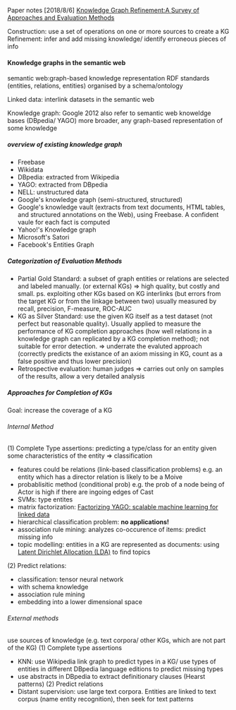 Paper notes [2018/8/6]
[Knowledge Graph Refinement:A Survey of Approaches and Evaluation Methods](http://www.semantic-web-journal.net/system/files/swj1167.pdf)

Construction: use a set of operations on one or more sources to create a KG
Refinement: infer and add missing knowledge/ identify erroneous pieces of info

#### Knowledge graphs in the semantic web

semantic web:graph-based knowledge representation
RDF standards (entities, relations, entities)
organised by a schema/ontology

Linked data: interlink datasets in the semantic web

Knowledge graph: Google 2012
also refer to semantic web knoweldge bases (DBpedia/ YAGO)
more broader, any graph-based representation of some knowledge

##### overview of existing knowledge graph
* Freebase 
* Wikidata
* DBpedia: extracted from Wikipedia
* YAGO: extracted from DBpedia
* NELL: unstructured data
* Google's knowledge graph (semi-structured, structured)
* Google's knowledge vault (extracts from text documents, HTML tables, and structured annotations on the Web), using Freebase. A confident vaule for each fact is computed
* Yahoo!'s Knowledge graph
* Microsoft's Satori
* Facebook's Entities Graph

##### Categorization of Evaluation Methods
* Partial Gold Standard: a subset of graph entities or relations are selected and labeled manually. (or external KGs) => high quality, but costly and small. 
    ps. exploiting other KGs based on KG interlinks (but errors from the target KG or from the linkage between two)
    usually measured by recall, precision, F-measure, ROC-AUC
* KG as Silver Standard: use the given KG itself as a test dataset (not perfect but reasonable quality). Usually applied to measure the performance of KG completion approaches (how well relations in a knowledge graph can replicated by a KG completion method); not suitable for error detection. => underrate the evaluted approach (correctly predicts the existance of an axiom missing in KG, count as a false positive and thus lower precision)
* Retrospective evaluation: human judges => carries out only on samples of the results, allow a very detailed analysis

##### Approaches for Completion of KGs
Goal: increase the coverage of a KG
###### Internal Method
(1) Complete Type assertions: predicting a type/class for an entity given some characteristics of the entity  => classification
* features could be relations (link-based classification problems) e.g. an entity which has a director relation is likely to be a Moive
* probablisitic method (conditional prob) e.g. the prob of a node being of Actor is high if there are ingoing edges of Cast
* SVMs: type entites
* matrix factorization: [Factorizing YAGO: scalable machine learning for linked data](https://dl.acm.org/citation.cfm?id=2187874)
* hierarchical classification problem: **no applications!**
* association rule mining: analyzes co-occurence of items: predict missing info
* topic modelling: entities in a KG are represented as documents: using [Latent Dirichlet Allocation (LDA)](http://www.jmlr.org/papers/volume3/blei03a/blei03a.pdf) to find topics

(2) Predict relations: 
* classification: tensor neural network
* with schema knowledge
* association rule mining
* embedding into a lower dimensional space

###### External methods
use sources of knowledge (e.g. text corpora/ other KGs, which are not part of the KG)
(1) Complete type assertions
* KNN: use Wikipedia link graph to predict types in a KG/ use types of entities in different DBpedia language editions to predict missing types
* use abstracts in DBpedia to extract definitionary clauses (Hearst patterns)
(2) Predict relations
* Distant supervision: use large text corpora. Entities are linked to text corpus (name entity recognition), then seek for text patterns
